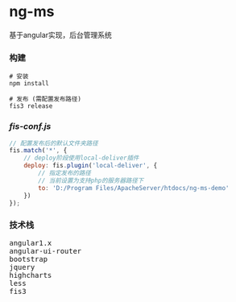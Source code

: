 # ng-ms
基于angular实现，后台管理系统

### 构建
```
# 安装
npm install

# 发布 (需配置发布路径)
fis3 release
```
### *fis-conf.js*
``` javascript
// 配置发布后的默认文件夹路径
fis.match('*', {
    // deploy阶段使用local-deliver插件
    deploy: fis.plugin('local-deliver', {
        // 指定发布的路径
        // 当前设置为支持php的服务器路径下
        to: 'D:/Program Files/ApacheServer/htdocs/ng-ms-demo'
    })
});
```

### 技术栈
<pre>
angular1.x
angular-ui-router
bootstrap
jquery
highcharts
less
fis3
</pre>
